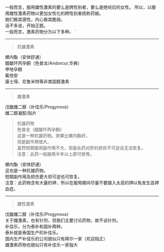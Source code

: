 一般而言，服用雌性激素的要么是跨性别者，要么是绝经后的女性。
所以，以服用雌性激素药物以更加女性化的跨性别者统称药娘。  
她们极其感性，内心极其脆弱。  
话不多说，开始正题。  
一般而言，激素药物分为以下多种。 
`   
***  
>抗雄激素  

螺内酯（安体舒通）  
醋酸环丙孕酮（色普龙/Andorcur,华典）  
甲地孕酮  
氟他安  
康士得、尼鲁米特等非类固醇激素  
***
>雌激素 

戊酸雌二醇（补佳乐/Progynova）  
雌二醇凝胶/贴片   ` 

>抗雄药物  
色普龙（醋酸环丙孕酮）  
这是一种抗雄药物。效果比螺内酯好。  
但是副作用很大。  
虽然短期服用副作用不大，但是此药对肝的损伤不可逆且无法恢复。  
注意：此药一般服用半年以上即可绝育。  

螺内酯（安体舒通）  
这也是一种抗雄药物。  
短期副作用及损伤更大但可逆也可恢复。  
注意：此药物含有大量的钾，所以在服用期间尽量不要摄入太高的钾以免发生高钾血症。  
***
>雌性激素 

戊酸雌二醇（补佳乐/Progynova）  
关于雌激素，也有针剂，但我们主要讨论药物，故不谈针剂。  
补佳乐，分为泰补和国补两种。  
泰补就是泰国生产的补佳乐。  
国内生产补佳乐的公司貌似只有拜尔一家（欢迎指正）  
雌激素药物也貌似只有补佳乐一家独大  
